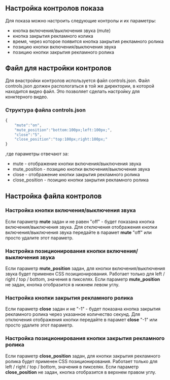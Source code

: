 ## Настройка контролов показа

Для показа можно настроить следующие контролы и их параметры:

* кнопка включения/выключения звука (mute)
* кнопка закрытия рекламного колика
* время, через которое появится кнопка закрытия рекламного ролика
* позицию кнопки включения/выключения звука
* позицию кнопки закрытия рекламного ролика

## Файл для настройки контролов

Для внастройки контролов используется файл controls.json. Файл controls.json должен распологаться в той же директории, в которой находится видео файл. Это позволяет сделать настройку для конктерного видео.

### Структура файла controls.json

```js
{
    "mute":"on",
    "mute_position":"bottom:100px;left:100px;",
    "close":"5",
    "close_position":"top:100px;right:100px;"
}
```

,где параметры отвечают за:

* mute - отображение кнопки включения/выключения звука
* mute_position - позицию кнопки включения/выключения звука
* close - отображение кнопки закрытия рекламного ролика
* close_position - позицию кнопки закрытия рекламного ролика

## Настройка файла контролов

### Настройка кнопки включения/выключения звука

Если параметр **mute** задан и не равен "off" - будет показана кнопка включения/выключения звука.
Для отключения отображения кнопки включения/выключения звука передайте в парамет **mute** "off" или просто удалите этот параметр.

### Настройка позиционирования кнопки включения/выключения звука

Если параметр **mute_position** задан, для кнопки включения/выключения звука будет применен CSS позиционирования. Работает только для left / right / top / bottom, значения в пикселях.
Если параметр **mute_position** не задан, кнопка отобразится в нижнем левом углу.

### Настройка кнопки закрытия рекламного ролика

Если параметр **close** задан и не "-1" - будет показана кнопка закрытия рекламного ролика через указанное количество секунд.
Для отключения отображения кнопки передайте в парамет **close** "-1" или просто удалите этот параметр.

### Настройка позиционирования кнопки закрытия рекламного ролика

Если параметр **close_position** задан, для кнопки закрытия рекламного ролика будет применен CSS позиционирования. Работает только для left / right / top / bottom, значения в пикселях.
Если параметр **close_position** не задан, кнопка отобразится в верхнем правом углу.

